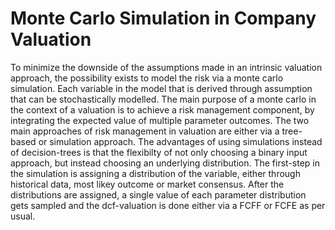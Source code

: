 # Monte Carlo Simulation in Company Valuation

To minimize the downside of the assumptions made in an intrinsic valuation approach, the possibility exists to model the risk via a monte carlo simulation. Each variable in the model that is derived through assumption that can be stochastically modelled. The main purpose of a monte carlo in the context of a valuation is to achieve a risk management component, by integrating the expected value of multiple parameter outcomes. The two main approaches of risk management in valuation are either via a tree-based or simulation approach. The advantages of using simulations instead of decision-trees is that the flexibilty of not only choosing a binary input approach, but instead choosing an underlying distribution. The first-step in the simulation is assigning a distribution of the variable, either through historical data, most likey outcome or market consensus. After the distributions are assigned, a single value of each parameter distribution gets sampled and the dcf-valuation is done either via a FCFF or FCFE as per usual.
